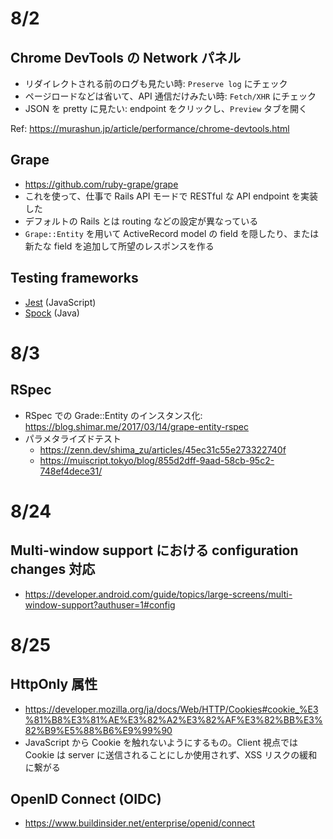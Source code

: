 # 8/2

## Chrome DevTools の Network パネル

- リダイレクトされる前のログも見たい時: `Preserve log` にチェック
- ページロードなどは省いて、API 通信だけみたい時: `Fetch/XHR` にチェック
- JSON を pretty に見たい: endpoint をクリックし、`Preview` タブを開く

Ref: https://murashun.jp/article/performance/chrome-devtools.html

## Grape

- https://github.com/ruby-grape/grape
- これを使って、仕事で Rails API モードで RESTful な API endpoint を実装した
- デフォルトの Rails とは routing などの設定が異なっている
- `Grape::Entity` を用いて ActiveRecord model の field を隠したり、または新たな field を追加して所望のレスポンスを作る

## Testing frameworks

- [Jest](https://jestjs.io/) (JavaScript)
- [Spock](https://spockframework.org/) (Java)

# 8/3

## RSpec

- RSpec での Grade::Entity のインスタンス化: https://blog.shimar.me/2017/03/14/grape-entity-rspec
- パラメタライズドテスト
  - https://zenn.dev/shima_zu/articles/45ec31c55e273322740f
  - https://muiscript.tokyo/blog/855d2dff-9aad-58cb-95c2-748ef4dece31/

# 8/24
## Multi-window support における configuration changes 対応
- https://developer.android.com/guide/topics/large-screens/multi-window-support?authuser=1#config

# 8/25
## HttpOnly 属性
- https://developer.mozilla.org/ja/docs/Web/HTTP/Cookies#cookie_%E3%81%B8%E3%81%AE%E3%82%A2%E3%82%AF%E3%82%BB%E3%82%B9%E5%88%B6%E9%99%90
- JavaScript から Cookie を触れないようにするもの。Client 視点では Cookie は server に送信されることにしか使用されず、XSS リスクの緩和に繋がる

## OpenID Connect (OIDC)
- https://www.buildinsider.net/enterprise/openid/connect